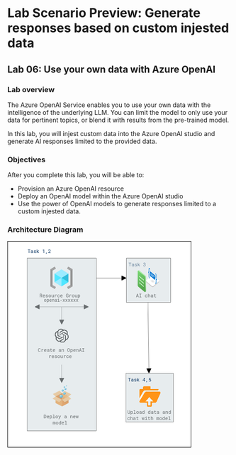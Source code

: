 # Lab Scenario Preview: Generate responses based on custom injested data

## Lab 06: Use your own data with Azure OpenAI

### Lab overview

The Azure OpenAI Service enables you to use your own data with the intelligence of the underlying LLM. You can limit the model to only use your data for pertinent topics, or blend it with results from the pre-trained model.

In this lab, you will injest custom data into the Azure OpenAI studio and generate AI responses limited to the provided data.

### Objectives

After you complete this lab, you will be able to:

-   Provision an Azure OpenAI resource
-   Deploy an OpenAI model within the Azure OpenAI studio
-   Use the power of OpenAI models to generate responses limited to a custom injested data.

### Architecture Diagram

  ![](media/lab-06-ad.PNG "Architecture Diagram")
